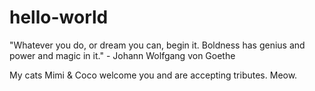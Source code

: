 # hello-world

"Whatever you do, or dream you can, begin it. Boldness has genius and power and magic in it." - Johann Wolfgang von Goethe

My cats Mimi & Coco welcome you and are accepting tributes. Meow.
